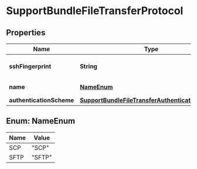 # SupportBundleFileTransferProtocol

## Properties
Name | Type | Description | Notes
------------ | ------------- | ------------- | -------------
**sshFingerprint** | **String** | SSH fingerprint of server | 
**name** | [**NameEnum**](#NameEnum) | Protocol name | 
**authenticationScheme** | [**SupportBundleFileTransferAuthenticationScheme**](SupportBundleFileTransferAuthenticationScheme.md) |  | 

<a name="NameEnum"></a>
## Enum: NameEnum
Name | Value
---- | -----
SCP | &quot;SCP&quot;
SFTP | &quot;SFTP&quot;
